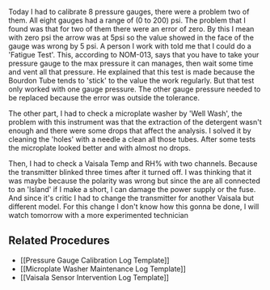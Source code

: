 Today I had to calibrate 8 pressure gauges, there were a problem two of them. All eight gauges had a range of (0 to 200) psi. The problem that I found was that for two of them there were an error of zero. By this I mean with zero psi the arrow was at 5psi so the value showed in the face of the gauge was wrong by 5 psi. A person I work with told me that I could do a 'Fatigue Test'. This, according to NOM-013, says that you have to take your pressure gauge to the max pressure it can manages, then wait some time and vent all that pressure. He explained that this test is made because the Bourdon Tube tends to 'stick' to the value the work regularly. But that test only worked with one gauge pressure. The other gauge pressure needed to be replaced because the error was outside the tolerance. 

The other part, I had to check a microplate washer by 'Well Wash', the problem with this instrument was that the extraction of the detergent wasn't enough  and there were some drops that affect the analysis. I solved it by cleaning the 'holes' with a needle a clean all those tubes. After some tests the microplate looked better and with almost no drops. 

Then, I had to check a Vaisala Temp and RH% with two channels. Because the transmitter blinked three times after it turned off. I was thinking that it was maybe because the polarity was wrong but since the are all connected to an 'Island' if I make a short, I can damage the power supply or the fuse. And since it's critic I had to change the transmitter for another Vaisala but different model. For this change I don't know how this gonna be done, I will watch tomorrow with a more experimented technician 
## Related Procedures
- [[Pressure Gauge Calibration Log Template]]
- [[Microplate Washer Maintenance Log Template]]
- [[Vaisala Sensor Intervention Log Template]]
